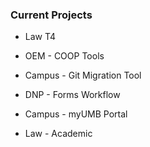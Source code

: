 ### Current Projects
- Law T4
- OEM - COOP Tools
- Campus - Git Migration Tool

- DNP - Forms Workflow
- Campus - myUMB Portal
- Law - Academic
